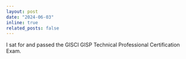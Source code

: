```yaml
---
layout: post
date: "2024-06-03" 
inline: true
related_posts: false
---
```


I sat for and passed the GISCI GISP Technical Professional Certification Exam.
